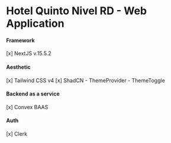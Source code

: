 # Hotel Quinto Nivel RD - Web Application

#### Framework

[x] NextJS v.15.5.2

#### Aesthetic

[x] Tailwind CSS v4
[x] ShadCN
    - ThemeProvider
    - ThemeToggle

#### Backend as a service

[x] Convex BAAS

#### Auth

[x] Clerk